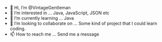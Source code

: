 - 👋 Hi, I’m @VintageGentleman
- 👀 I’m interested in ... Java, JavaScript, JSON etc
- 🌱 I’m currently learning ... Java
- 💞️ I’m looking to collaborate on ... Some kind of project that I could learn coding. 
- 📫 How to reach me ... Send me a message 

<!---
VintageGentleman/VintageGentleman is a ✨ special ✨ repository because its `README.md` (this file) appears on your GitHub profile.
You can click the Preview link to take a look at your changes.
--->
